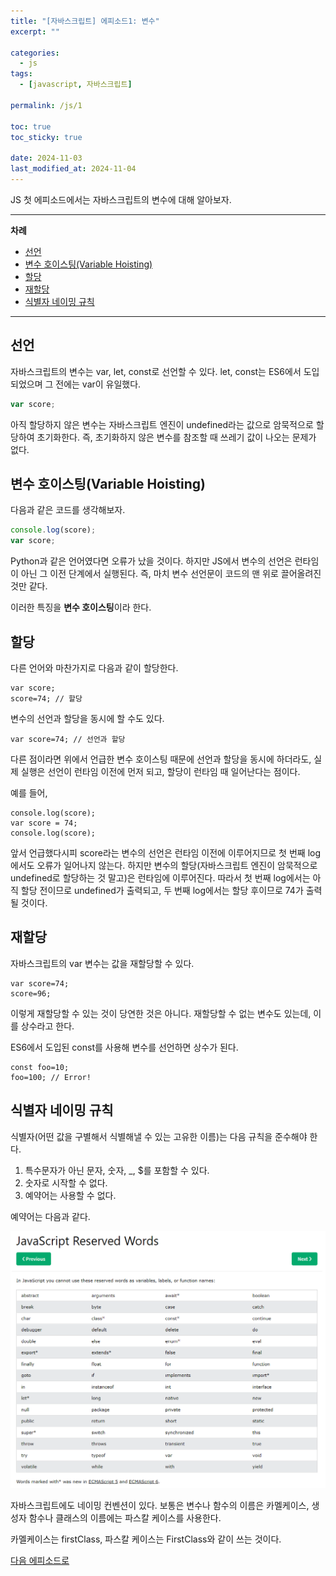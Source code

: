 ```yaml
---
title: "[자바스크립트] 에피소드1: 변수"
excerpt: ""

categories:
  - js
tags:
  - [javascript, 자바스크립트]

permalink: /js/1

toc: true
toc_sticky: true

date: 2024-11-03
last_modified_at: 2024-11-04
---
```


JS 첫 에피소드에서는 자바스크립트의 변수에 대해 알아보자.

___

**차례**

- [선언](#선언)
- [변수 호이스팅(Variable Hoisting)](#변수-호이스팅variable-hoisting)
- [할당](#할당)
- [재할당](#재할당)
- [식별자 네이밍 규칙](#식별자-네이밍-규칙)


___

## 선언

자바스크립트의 변수는 var, let, const로 선언할 수 있다. let, const는 ES6에서 도입되었으며 그 전에는 var이 유일했다.

```js
var score;
```

아직 할당하지 않은 변수는 자바스크립트 엔진이 undefined라는 값으로 암묵적으로 할당하여 초기화한다. 즉, 초기화하지 않은 변수를 참조할 때 쓰레기 값이 나오는 문제가 없다.

## 변수 호이스팅(Variable Hoisting)

다음과 같은 코드를 생각해보자.

```js
console.log(score);
var score;
```

Python과 같은 언어였다면 오류가 났을 것이다. 하지만 JS에서 변수의 선언은 런타임이 아닌 그 이전 단계에서 실행된다. 즉, 마치 변수 선언문이 코드의 맨 위로 끌어올려진 것만 같다. 

이러한 특징을 **변수 호이스팅**이라 한다.

## 할당

다른 언어와 마찬가지로 다음과 같이 할당한다.

```JS
var score;
score=74; // 할당
```

변수의 선언과 할당을 동시에 할 수도 있다.

```JS
var score=74; // 선언과 할당
```

다른 점이라면 위에서 언급한 변수 호이스팅 때문에 선언과 할당을 동시에 하더라도, 실제 실행은 선언이 런타임 이전에 먼저 되고, 할당이 런타임 때 일어난다는 점이다.

예를 들어,

```JS
console.log(score);
var score = 74;
console.log(score);
```

앞서 언급했다시피 score라는 변수의 선언은 런타임 이전에 이루어지므로 첫 번째 log에서도 오류가 일어나지 않는다. 하지만 변수의 할당\(자바스크립트 엔진이 암묵적으로 undefined로 할당하는 것 말고\)은 런타임에 이루어진다. 따라서 첫 번째 log에서는 아직 할당 전이므로 undefined가 출력되고, 두 번째 log에서는 할당 후이므로 74가 출력될 것이다.

## 재할당

자바스크립트의 var 변수는 값을 재할당할 수 있다.

```JS
var score=74;
score=96;
```

이렇게 재할당할 수 있는 것이 당연한 것은 아니다. 재할당할 수 없는 변수도 있는데, 이를 상수라고 한다.

ES6에서 도입된 const를 사용해 변수를 선언하면 상수가 된다.

```JS
const foo=10;
foo=100; // Error!
```

## 식별자 네이밍 규칙

식별자\(어떤 값을 구별해서 식별해낼 수 있는 고유한 이름\)는 다음 규칙을 준수해야 한다.

1. 특수문자가 아닌 문자, 숫자, _, $를 포함할 수 있다.
2. 숫자로 시작할 수 없다.
3. 예약어는 사용할 수 없다.

예약어는 다음과 같다.

![alt text](/assets/images/JS_reserved.png)

자바스크립트에도 네이밍 컨벤션이 있다. 보통은 변수나 함수의 이름은 카멜케이스, 생성자 함수나 클래스의 이름에는 파스칼 케이스를 사용한다.

카멜케이스는 firstClass, 파스칼 케이스는 FirstClass와 같이 쓰는 것이다.


[다음 에피소드로](/js/2)

